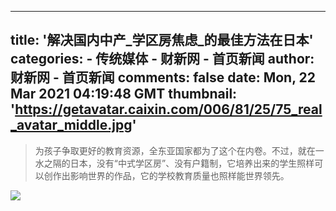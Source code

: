 
---
title: '解决国内中产_学区房焦虑_的最佳方法在日本'
categories: 
    - 传统媒体
    - 财新网 - 首页新闻
author: 财新网 - 首页新闻
comments: false
date: Mon, 22 Mar 2021 04:19:48 GMT
thumbnail: 'https://getavatar.caixin.com/006/81/25/75_real_avatar_middle.jpg'
---

<div>   
<blockquote><p>为孩子争取更好的教育资源，全东亚国家都为了这个在内卷。不过，就在一水之隔的日本，没有“中式学区房”、没有户籍制，它培养出来的学生照样可以创作出影响世界的作品，它的学校教育质量也照样能世界领先。</p></blockquote><img src="https://getavatar.caixin.com/006/81/25/75_real_avatar_middle.jpg" referrerpolicy="no-referrer">  
</div>
            